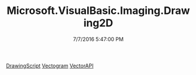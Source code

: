 ﻿---
title: Microsoft.VisualBasic.Imaging.Drawing2D
date: 7/7/2016 5:47:00 PM
---

[DrawingScript](T-Microsoft.VisualBasic.Imaging.Drawing2D.DrawingScript.html)
[Vectogram](T-Microsoft.VisualBasic.Imaging.Drawing2D.Vectogram.html)
[VectorAPI](T-Microsoft.VisualBasic.Imaging.Drawing2D.VectorAPI.html)
